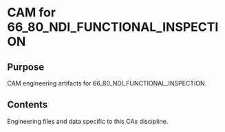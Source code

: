 # CAM for 66_80_NDI_FUNCTIONAL_INSPECTION

## Purpose
CAM engineering artifacts for 66_80_NDI_FUNCTIONAL_INSPECTION.

## Contents
Engineering files and data specific to this CAx discipline.
